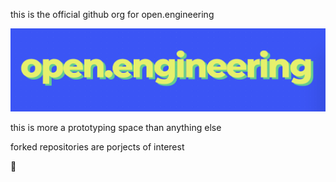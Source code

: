 this is the official github org for open.engineering

![banner](https://github.com/open-eng/.github/blob/main/logo%20big.png)

this is more a prototyping space than anything else

forked repositories are porjects of interest

:construction:

